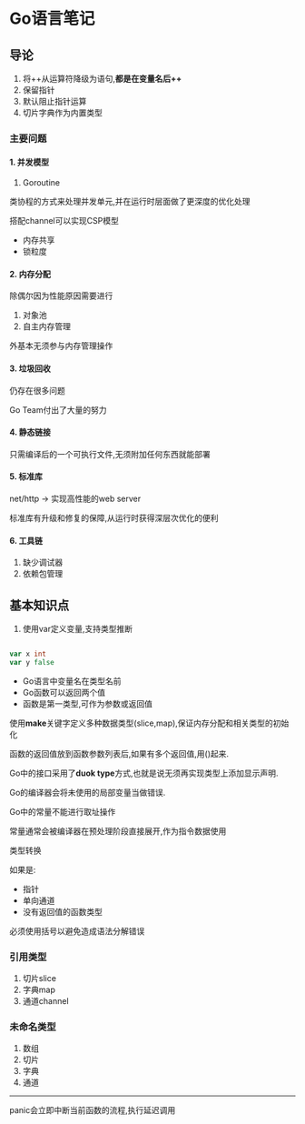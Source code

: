 # Go语言笔记

## 导论

1. 将++从运算符降级为语句,**都是在变量名后++**
2. 保留指针
3. 默认阻止指针运算
4. 切片字典作为内置类型

### 主要问题

#### 1. 并发模型
1. Goroutine

类协程的方式来处理并发单元,并在运行时层面做了更深度的优化处理

搭配channel可以实现CSP模型

- 内存共享
- 锁粒度


#### 2. 内存分配

除偶尔因为性能原因需要进行
1. 对象池
2. 自主内存管理

外基本无须参与内存管理操作

#### 3. 垃圾回收

仍存在很多问题

Go Team付出了大量的努力

#### 4. 静态链接

只需编译后的一个可执行文件,无须附加任何东西就能部署

#### 5. 标准库

net/http -> 实现高性能的web server

标准库有升级和修复的保障,从运行时获得深层次优化的便利

#### 6. 工具链

1. 缺少调试器
2. 依赖包管理

## 基本知识点

1. 使用var定义变量,支持类型推断

```Go

var x int
var y false

```

- Go语言中变量名在类型名前
- Go函数可以返回两个值
- 函数是第一类型,可作为参数或返回值

使用**make**关键字定义多种数据类型(slice,map),保证内存分配和相关类型的初始化

函数的返回值放到函数参数列表后,如果有多个返回值,用()起来.

Go中的接口采用了**duok type**方式,也就是说无须再实现类型上添加显示声明.

Go的编译器会将未使用的局部变量当做错误.

Go中的常量不能进行取址操作

常量通常会被编译器在预处理阶段直接展开,作为指令数据使用

类型转换

如果是:

- 指针
- 单向通道
- 没有返回值的函数类型

必须使用括号以避免造成语法分解错误

### 引用类型

1. 切片slice
2. 字典map
3. 通道channel

### 未命名类型

1. 数组
2. 切片
3. 字典
4. 通道

***

panic会立即中断当前函数的流程,执行延迟调用

